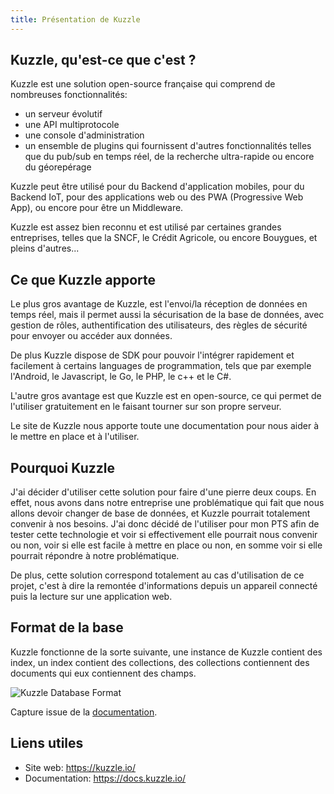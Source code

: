 ```yaml
---
title: Présentation de Kuzzle
---
```


## Kuzzle, qu'est-ce que c'est ?

Kuzzle est une solution open-source française qui comprend de nombreuses fonctionnalités:

- un serveur évolutif
- une API multiprotocole
- une console d'administration
- un ensemble de plugins qui fournissent d'autres fonctionnalités telles que du pub/sub en temps réel, de la recherche ultra-rapide ou encore du géorepérage

Kuzzle peut être utilisé pour du Backend d'application mobiles, pour du Backend IoT, pour des applications web ou des PWA (Progressive Web App), ou encore pour être un Middleware.

Kuzzle est assez bien reconnu et est utilisé par certaines grandes entreprises, telles que la SNCF, le Crédit Agricole, ou encore Bouygues, et pleins d'autres...

## Ce que Kuzzle apporte

Le plus gros avantage de Kuzzle, est l'envoi/la réception de données en temps réel, mais il permet aussi la sécurisation de la base de données, avec gestion de rôles, authentification des utilisateurs, des règles de sécurité pour envoyer ou accéder aux données.

De plus Kuzzle dispose de SDK pour pouvoir l'intégrer rapidement et facilement à certains languages de programmation, tels que par exemple l'Android, le Javascript, le Go, le PHP, le c++ et le C#.

L'autre gros avantage est que Kuzzle est en open-source, ce qui permet de l'utiliser gratuitement en le faisant tourner sur son propre serveur.

Le site de Kuzzle nous apporte toute une documentation pour nous aider à le mettre en place et à l'utiliser.

## Pourquoi Kuzzle

J'ai décider d'utiliser cette solution pour faire d'une pierre deux coups. En effet, nous avons dans notre entreprise une problématique qui fait que nous allons devoir changer de base de données, et Kuzzle pourrait totalement convenir à nos besoins. J'ai donc décidé de l'utiliser pour mon PTS afin de tester cette technologie et voir si effectivement elle pourrait nous convenir ou non, voir si elle est facile à mettre en place ou non, en somme voir si elle pourrait répondre à notre problématique.

De plus, cette solution correspond totalement au cas d'utilisation de ce projet, c'est à dire la remontée d'informations depuis un appareil connecté puis la lecture sur une application web.

## Format de la base

Kuzzle fonctionne de la sorte suivante, une instance de Kuzzle contient des index, un index contient des collections, des collections contiennent des documents qui eux contiennent des champs.

![Kuzzle Database Format](/img/kuzzle_database_format.PNG)

Capture issue de la [documentation](https://docs.kuzzle.io/core/1/guides/essentials/store-access-data/).

## Liens utiles

- Site web: <https://kuzzle.io/>
- Documentation: <https://docs.kuzzle.io/>
